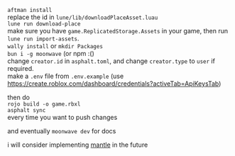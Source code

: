 `aftman install`  
replace the id in `lune/lib/downloadPlaceAsset.luau`  
`lune run download-place`  
make sure you have `game.ReplicatedStorage.Assets` in your game, then run `lune run import-assets`.  
`wally install` or `mkdir Packages`  
`bun i -g moonwave` (or npm :()  
change `creator.id` in `asphalt.toml`, and change `creator.type` to `user` if required.  
make a `.env` file from `.env.example` (use https://create.roblox.com/dashboard/credentials?activeTab=ApiKeysTab)

then do  
`rojo build -o game.rbxl`  
`asphalt sync`  
every time you want to push changes  

and eventually `moonwave dev` for docs  

i will consider implementing [mantle](https://github.com/blake-mealey/mantle) in the future